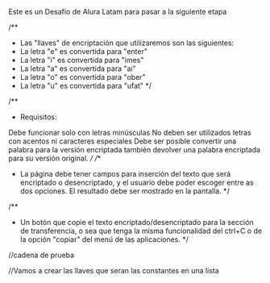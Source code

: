 Este es un Desafio de Alura Latam para pasar a la siguiente etapa

/**
 * Las "llaves" de encriptación que utilizaremos son las siguientes:
 * La letra "e" es convertida para "enter"
 * La letra "i" es convertida para "imes"
 * La letra "a" es convertida para "ai"
 * La letra "o" es convertida para "ober"
 * La letra "u" es convertida para "ufat"
 */

/**
 * Requisitos:

Debe funcionar solo con letras minúsculas
No deben ser utilizados letras con acentos ni caracteres especiales
Debe ser posible convertir una palabra para la versión encriptada también devolver una palabra encriptada para su versión original.
 */
/**
 * La página debe tener campos para
inserción del texto que será encriptado o desencriptado, y el usuario debe poder escoger entre as dos opciones.
El resultado debe ser mostrado en la pantalla.
 */

/**
 * Un botón que copie el texto encriptado/desencriptado para la sección de transferencia, o sea que tenga la misma funcionalidad del ctrl+C o de la opción "copiar" del menú de las aplicaciones.
 */

//cadena de prueba

//Vamos a crear las llaves que seran las constantes en una lista